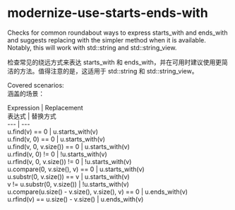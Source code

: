 # modernize-use-starts-ends-with

Checks for common roundabout ways to express starts_with and ends_with and suggests replacing with the simpler method when it is available. Notably, this will work with std::string and std::string_view.

检查常见的绕远方式来表达 starts_with 和 ends_with，并在可用时建议使用更简洁的方法。值得注意的是，这适用于 std::string 和 std::string_view。

Covered scenarios:  
涵盖的场景：

Expression | Replacement  
表达式 | 替换方式  
--- | ---  
u.find(v) == 0 | u.starts_with(v)  
u.find(v, 0) == 0 | u.starts_with(v)  
u.find(v, 0, v.size()) == 0 | u.starts_with(v)  
u.rfind(v, 0) != 0 | !u.starts_with(v)  
u.rfind(v, 0, v.size()) != 0 | !u.starts_with(v)  
u.compare(0, v.size(), v) == 0 | u.starts_with(v)  
u.substr(0, v.size()) == v | u.starts_with(v)  
v != u.substr(0, v.size()) | !u.starts_with(v)  
u.compare(u.size() - v.size(), v.size(), v) == 0 | u.ends_with(v)  
u.rfind(v) == u.size() - v.size() | u.ends_with(v)
